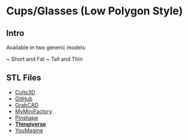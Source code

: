 # Cups/Glasses (Low Polygon Style)

## Intro

Available in two generic models:

 ~ Short and Fat
 ~ Tall and Thin

## STL Files

 - [Cults3D](https://cults3d.com/en/3d-model/home/cups-glasses-low-polygon-style)
 - [GitHub](https://github.com/jgphilpott/polymorph/tree/master/app/things/kitchen/glass)
 - [GrabCAD](https://grabcad.com/library/cups-glasses-low-polygon-style-1)
 - [MyMiniFactory](https://www.myminifactory.com/object/3d-print-171770)
 - [Pinshape](https://pinshape.com/items/106293-3d-printed-cupsglasses-low-polygon-style)
 - **[Thingiverse](https://www.thingiverse.com/thing:4873131)**
 - [YouMagine](https://www.youmagine.com/designs/cups-glasses-low-polygon-style)